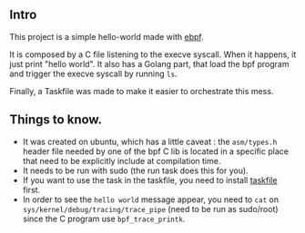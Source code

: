 ## Intro

This project is a simple hello-world made with [ebpf](https://ebpf.io).


It is composed by a C file listening to the execve syscall. When it happens, it just print "hello world".
It also has a Golang part, that load the bpf program and trigger the execve syscall by running `ls`.

Finally, a Taskfile was made to make it easier to orchestrate this mess.


## Things to know.

- It was created on ubuntu, which has a little caveat : the `asm/types.h` header file needed by one of the bpf C lib is located in a specific place that need to be explicitly include at compilation time.
- It needs to be run with sudo (the run task does this for you).
- If you want to use the task in the taskfile, you need to install [taskfile](https://taskfile.dev/) first.
- In order to see the `hello world` message appear, you need to `cat` on `sys/kernel/debug/tracing/trace_pipe` (need to be run as sudo/root) since the C program use `bpf_trace_printk`.
